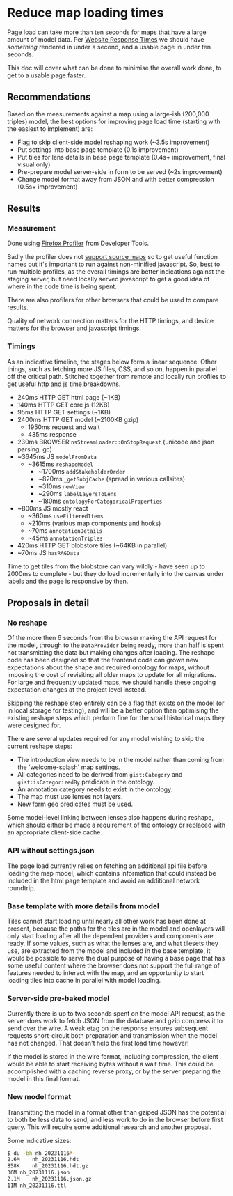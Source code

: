 # Reduce map loading times

Page load can take more than ten seconds for maps that have a large amount of model data. Per [Website Response Times] we should have _something_ rendered in under a second, and a usable page in under ten seconds.

This doc will cover what can be done to minimise the overall work done, to get to a usable page faster.


## Recommendations

Based on the measurements against a map using a large-ish (200,000 triples) model, the best options for improving page load time (starting with the easiest to implement) are:

* Flag to skip client-side model reshaping work (~3.5s improvement)
* Put settings into base page template (0.1s improvement)
* Put tiles for lens details in base page template (0.4s+ improvement, final visual only)
* Pre-prepare model server-side in form to be served (~2s improvement)
* Change model format away from JSON and with better compression (0.5s+ improvement)


## Results

### Measurement

Done using [Firefox Profiler] from Developer Tools.

Sadly the profiler does not [support source maps] so to get useful function names out it's important to run against non-minified javascript. So, best to run multiple profiles, as the overall timings are better indications against the staging server, but need locally served javascript to get a good idea of where in the code time is being spent.

There are also profilers for other browsers that could be used to compare results.

Quality of network connection matters for the HTTP timings, and device matters for the browser and javascript timings.


### Timings

As an indicative timeline, the stages below form a linear sequence. Other things, such as fetching more JS files, CSS, and so on, happen in parallel off the critical path. Stitched together from remote and locally run profiles to get useful http and js time breakdowns.

* 240ms HTTP GET html page (~1KB)
* 140ms HTTP GET core js (12KB)
* 95ms HTTP GET settings (~1KB)
* 2400ms HTTP GET model (~2100KB gzip)
  * 1950ms request and wait
  * 435ms response
* 230ms BROWSER `nsStreamLoader::OnStopRequest` (unicode and json parsing, gc)
* ~3645ms JS `modelFromData`
  * ~3615ms `reshapeModel`
    * ~1700ms `addStakeholderOrder`
    * ~820ms `_getSubjCache` (spread in various callsites)
    * ~310ms `newView`
    * ~290ms `labelLayersToLens`
    * ~180ms `ontologyForCategoricalProperties`
* ~800ms JS mostly react
  * ~360ms `useFilteredItems`
  * ~210ms (various map components and hooks)
  * ~70ms `annotationDetails`
  * ~45ms `annotationTriples`
* 420ms HTTP GET blobstore tiles (~64KB in parallel)
* ~70ms JS `hasRAGData`

Time to get tiles from the blobstore can vary wildly - have seen up to 2000ms to complete - but they do load incrementally into the canvas under labels and the page is responsive by then.


## Proposals in detail

### No reshape

Of the more then 6 seconds from the browser making the API request for the model, through to the `DataProvider` being ready, more than half is spent not transmitting the data but making changes after loading. The reshape code has been designed so that the frontend code can grown new expectations about the shape and required ontology for maps, without imposing the cost of revisiting all older maps to update for all migrations. For large and frequently updated maps, we should handle these ongoing expectation changes at the project level instead.

Skipping the reshape step entirely can be a flag that exists on the model (or in local storage for testing), and will be a better option than optimising the existing reshape steps which perform fine for the small historical maps they were designed for.

There are several updates required for any model wishing to skip the current reshape steps:

* The introduction view needs to be in the model rather than coming from the 'welcome-splash' map settings.
* All categories need to be derived from `gist:Category` and `gist:isCategorizedBy` predicate in the ontology.
* An annotation category needs to exist in the ontology.
* The map must use lenses not layers.
* New form geo predicates must be used.

Some model-level linking between lenses also happens during reshape, which should either be made a requirement of the ontology or replaced with an appropriate client-side cache.


### API without settings.json

The page load currently relies on fetching an additional api file before loading the map model, which contains information that could instead be included in the html page template and avoid an additional network roundtrip.


### Base template with more details from model

Tiles cannot start loading until nearly all other work has been done at present, because the paths for the tiles are in the model and openlayers will only start loading after all the dependent providers and components are ready. If some values, such as what the lenses are, and what tilesets they use, are extracted from the model and included in the base template, it would be possible to serve the dual purpose of having a base page that has some useful content where the browser does not support the full range of features needed to interact with the map, and an opportunity to start loading tiles into cache in parallel with model loading.


### Server-side pre-baked model

Currently there is up to two seconds spent on the model API request, as the server does work to fetch JSON from the database and gzip compress it to send over the wire. A weak etag on the response ensures subsequent requests short-circuit both preparation and transmission when the model has not changed. That doesn't help the first load time however!

If the model is stored in the wire format, including compression, the client would be able to start receiving bytes without a wait time. This could be accomplished with a caching reverse proxy, or by the server preparing the model in this final format.


### New model format

Transmitting the model in a format other than gziped JSON has the potential to both be less data to send, and less work to do in the browser before first query. This will require some additional research and another proposal.

Some indicative sizes:

```sh
$ du -bh nh_20231116*
2.6M	nh_20231116.hdt
858K	nh_20231116.hdt.gz
36M	nh_20231116.json
2.1M	nh_20231116.json.gz
11M	nh_20231116.ttl
```



[Website Response Times]: https://www.nngroup.com/articles/website-response-times/
[Firefox Profiler]: https://profiler.firefox.com/
[support source maps]: https://github.com/firefox-devtools/profiler/issues/605
